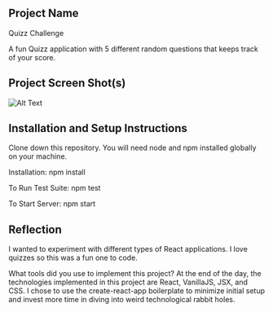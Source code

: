 ## Project Name
Quizz Challenge

A fun Quizz application with 5 different random questions that keeps track of your score.

## Project Screen Shot(s)
![Alt Text](https://i.imgur.com/xN4kRiC.png)

## Installation and Setup Instructions
Clone down this repository. You will need node and npm installed globally on your machine.

Installation:
npm install

To Run Test Suite:
npm test

To Start Server:
npm start

## Reflection
I wanted to experiment with different types of React applications. I love quizzes so this was a fun one to code.

What tools did you use to implement this project?
At the end of the day, the technologies implemented in this project are React, VanillaJS, JSX, and CSS. I chose to use the create-react-app boilerplate to minimize initial setup and invest more time in diving into weird technological rabbit holes. 